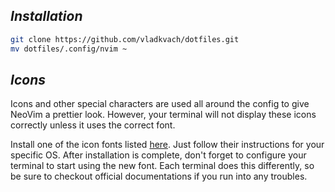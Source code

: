 ## _Installation_

```sh
git clone https://github.com/vladkvach/dotfiles.git
mv dotfiles/.config/nvim ~
```

## _Icons_

Icons and other special characters are used all around the config to give NeoVim a prettier look. However, your terminal will not display these icons correctly unless it uses the correct font.

Install one of the icon fonts listed [here](https://www.nerdfonts.com/). Just follow their instructions for your specific OS. After installation is complete, don't forget to configure your terminal to start using the new font. Each terminal does this differently, so be sure to checkout official documentations if you run into any troubles.